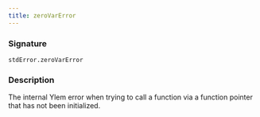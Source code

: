 ```yaml
---
title: zeroVarError
---
```


### Signature

```solidity
stdError.zeroVarError
```

### Description

The internal Ylem error when trying to call a function via a function pointer that has not been initialized.
